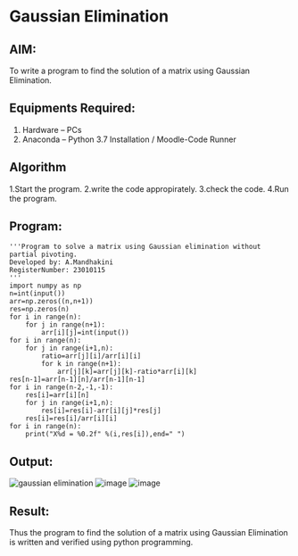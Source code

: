 # Gaussian Elimination

## AIM:
To write a program to find the solution of a matrix using Gaussian Elimination.

## Equipments Required:
1. Hardware – PCs
2. Anaconda – Python 3.7 Installation / Moodle-Code Runner

## Algorithm
1.Start the program.
2.write the code appropirately.
3.check the code.
4.Run the program.
## Program:
```
'''Program to solve a matrix using Gaussian elimination without partial pivoting.
Developed by: A.Mandhakini
RegisterNumber: 23010115
'''
import numpy as np
n=int(input())
arr=np.zeros((n,n+1))
res=np.zeros(n)
for i in range(n):
    for j in range(n+1):
        arr[i][j]=int(input())
for i in range(n):
    for j in range(i+1,n):
        ratio=arr[j][i]/arr[i][i]
        for k in range(n+1):
            arr[j][k]=arr[j][k]-ratio*arr[i][k]
res[n-1]=arr[n-1][n]/arr[n-1][n-1]
for i in range(n-2,-1,-1):
    res[i]=arr[i][n]
    for j in range(i+1,n):
        res[i]=res[i]-arr[i][j]*res[j]
    res[i]=res[i]/arr[i][i]
for i in range(n):
    print("X%d = %0.2f" %(i,res[i]),end=" ")

```

## Output:
![gaussian elimination]()
![image](https://github.com/MandhakiniA/Gaussian/assets/150005194/38e064b3-6e76-4657-8fb3-473861fc822a)
![image](https://github.com/MandhakiniA/Gaussian/assets/150005194/710e6f54-9a81-4369-a423-ca5c82244367)




## Result:
Thus the program to find the solution of a matrix using Gaussian Elimination is written and verified using python programming.

